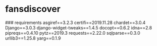 # fansdiscover

### requirements 
asgiref==3.2.3
certifi==2019.11.28
chardet==3.0.4
Django==3.0.3
django-widget-tweaks==1.4.5
docopt==0.6.2
idna==2.8
pipreqs==0.4.10
pytz==2019.3
requests==2.22.0
sqlparse==0.3.0
urllib3==1.25.8
yarg==0.1.9
